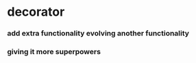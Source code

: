 # decorator

### add extra functionality evolving another functionality
### giving it more superpowers